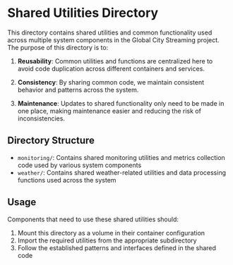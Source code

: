 # Shared Utilities Directory

This directory contains shared utilities and common functionality used across multiple system components in the Global City Streaming project. The purpose of this directory is to:

1. **Reusability**: Common utilities and functions are centralized here to avoid code duplication across different containers and services.

2. **Consistency**: By sharing common code, we maintain consistent behavior and patterns across the system.

3. **Maintenance**: Updates to shared functionality only need to be made in one place, making maintenance easier and reducing the risk of inconsistencies.

## Directory Structure

- `monitoring/`: Contains shared monitoring utilities and metrics collection code used by various system components
- `weather/`: Contains shared weather-related utilities and data processing functions used across the system

## Usage

Components that need to use these shared utilities should:

1. Mount this directory as a volume in their container configuration
2. Import the required utilities from the appropriate subdirectory
3. Follow the established patterns and interfaces defined in the shared code
